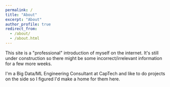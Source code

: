 ```yaml
---
permalink: /
title: "About"
excerpt: "About"
author_profile: true
redirect_from: 
  - /about/
  - /about.html
---
```


This site is a "professional" introduction of myself on the internet.  It's still under construction so there might be some incorrect/irrelevant information for a few more weeks.

I'm a Big Data/ML Engineering Consultant at CapTech and like to do projects on the side so I figured I'd make a home for them here.


